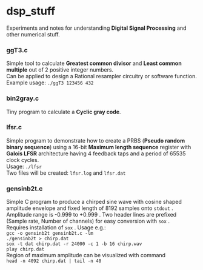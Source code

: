 # dsp_stuff

Experiments and notes for understanding **Digital Signal Processing** and other numerical stuff.

### ggT3.c
Simple tool to calculate **Greatest common divisor** and **Least common multiple** out of 2 positive integer numbers.<br/>
Can be applied to design a Rational resampler circuitry or software function.<br/>
Example usage:  `./ggT3 123456 432`

### bin2gray.c
Tiny program to calculate a **Cyclic gray code**.<br/>

### lfsr.c
Simple program to demonstrate how to create a PRBS (**Pseudo random binary sequence**) using a 16-bit **Maximum length sequence** register with **Galois LFSR** architecture having 4 feedback taps and a period of 65535 clock cycles.<br/>
Usage:  `./lfsr` <br/>
Two files will be created: `lfsr.log` and `lfsr.dat` <br/>

### gensinb2t.c
Simple C program to produce a chirped sine wave with cosine shaped amplitude envelope and fixed length of 8192 samples onto `stdout` .<br/>
Amplitude range is -0.999 to +0.999 . Two header lines are prefixed (Sample rate, Number of channels) for easy conversion with `sox` .<br/>
Requires installation of `sox` . Usage e.g.:<br/>
`gcc -o gensinb2t gensinb2t.c -lm` <br/>
`./gensinb2t > chirp.dat` <br/>
`sox -t dat chirp.dat -r 24000 -c 1 -b 16 chirp.wav` <br/>
`play chirp.dat` <br/>
Region of maximum amplitude can be visualized with command<br/>
`head -n 4092 chirp.dat | tail -n 40` <br/>
